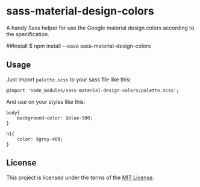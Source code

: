 # sass-material-design-colors
A handy Sass helper for use the Google material design colors according to the specification.

##Install
	$ npm install --save sass-material-design-colors

## Usage

Just import `palette.scss` to your sass file like this:

	@import 'node_modules/sass-material-design-colors/palette.scss';

And use on your styles like this:

	body{
		background-color: $blue-500;
	}

	h1{
		color: $grey-400;
	}

## License

This project is licensed under the terms of the [MIT License](http://mit-license.org/).
